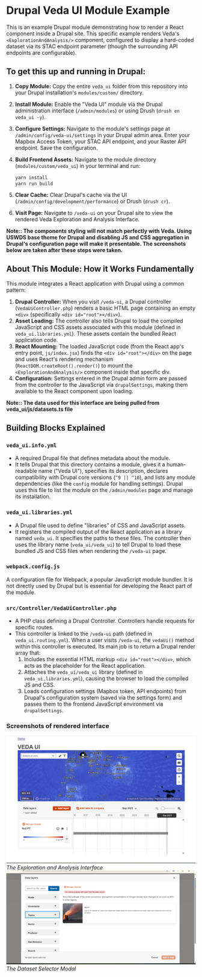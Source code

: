 Drupal Veda UI Module Example
=============================

This is an example Drupal module demonstrating how to render a React component inside a Drupal site. This specific example renders Veda's `<ExplorationAndAnalysis/>` component, configured to display a hard-coded dataset via its STAC endpoint parameter (though the surrounding API endpoints are configurable).

To get this up and running in Drupal:
-------------------------------------

1.  **Copy Module:** Copy the entire `veda_ui` folder from this repository into your Drupal installation's `modules/custom/` directory.
2.  **Install Module:** Enable the "Veda UI" module via the Drupal administration interface (`/admin/modules`) or using Drush (`drush en veda_ui -y`).
3.  **Configure Settings:** Navigate to the module's settings page at `/admin/config/veda-ui/settings` in your Drupal admin area. Enter your Mapbox Access Token, your STAC API endpoint, and your Raster API endpoint. Save the configuration.
4.  **Build Frontend Assets:** Navigate to the module directory (`modules/custom/veda_ui`) in your terminal and run:


    ```
    yarn install
    yarn run build

    ```

5.  **Clear Cache:** Clear Drupal's cache via the UI (`/admin/config/development/performance`) or Drush (`drush cr`).
6.  **Visit Page:** Navigate to `/veda-ui` on your Drupal site to view the rendered Veda Exploration and Analysis Interface.

**Note:: The components styling will not match perfectly with Veda. Using USWDS base theme for Drupal and disabling JS and CSS aggregation in Drupal's configuration page will make it presentable. The screenshots below are taken after these steps were taken.**

About This Module: How it Works Fundamentally
---------------------------------------------

This module integrates a React application with Drupal using a common pattern:

1.  **Drupal Controller:** When you visit `/veda-ui`, a Drupal controller (`VedaUiController.php`) renders a basic HTML page containing an empty `<div>` (specifically `<div id="root"></div>`).
2.  **Asset Loading:** The controller also tells Drupal to load the compiled JavaScript and CSS assets associated with this module (defined in `veda_ui.libraries.yml`). These assets contain the bundled React application code.
3.  **React Mounting:** The loaded JavaScript code (from the React app's entry point, `js/index.jsx`) finds the `<div id="root"></div>` on the page and uses React's rendering mechanism (`ReactDOM.createRoot().render()`) to mount the `<ExplorationAndAnalysis/>` component inside that specific div.
4.  **Configuration:** Settings entered in the Drupal admin form are passed from the controller to the JavaScript via `drupalSettings`, making them available to the React component upon loading.

**Note:: The data used for this interface are being pulled from veda_ui/js/datasets.ts file**

Building Blocks Explained
-------------------------

### `veda_ui.info.yml`

-    A required Drupal file that defines metadata about the module.
-    It tells Drupal that this directory contains a module, gives it a human-readable name ("Veda UI"), specifies its description, declares compatibility with Drupal core versions (`^9 || ^10`), and lists any module dependencies (like the `config` module for handling settings). Drupal uses this file to list the module on the `/admin/modules` page and manage its installation.

### `veda_ui.libraries.yml`

-  A Drupal file used to define "libraries" of CSS and JavaScript assets.
-  It registers the compiled output of the React application as a library named `veda_ui`. It specifies the paths to these files. The controller then uses the library name (`veda_ui/veda_ui`) to tell Drupal to load these bundled JS and CSS files when rendering the `/veda-ui` page.

### `webpack.config.js`

A configuration file for Webpack, a popular JavaScript module bundler. It is not directly used by Drupal but is essential for developing the React part of the module.

### `src/Controller/VedaUiController.php`

-   A PHP class defining a Drupal Controller. Controllers handle requests for specific routes.
-   This controller is linked to the `/veda-ui` path (defined in `veda_ui.routing.yml`). When a user visits `/veda-ui`, the `vedaUi()` method within this controller is executed. Its main job is to return a Drupal render array that:
    1.  Includes the essential HTML markup `<div id="root"></div>`, which acts as the placeholder for the React application.
    2.  Attaches the `veda_ui/veda_ui` library (defined in `veda_ui.libraries.yml`), causing the browser to load the compiled JS and CSS.
    3.  Loads configuration settings (Mapbox token, API endpoints) from Drupal's configuration system (saved via the settings form) and passes them to the frontend JavaScript environment via `drupalSettings`.

### Screenshots of rendered interface
![The Exploration and Analysis Interface](image-1.png)
*The Exploration and Analysis Interface*
![The Dataset Selector Modal](image.png)
*The Dataset Selector Modal*